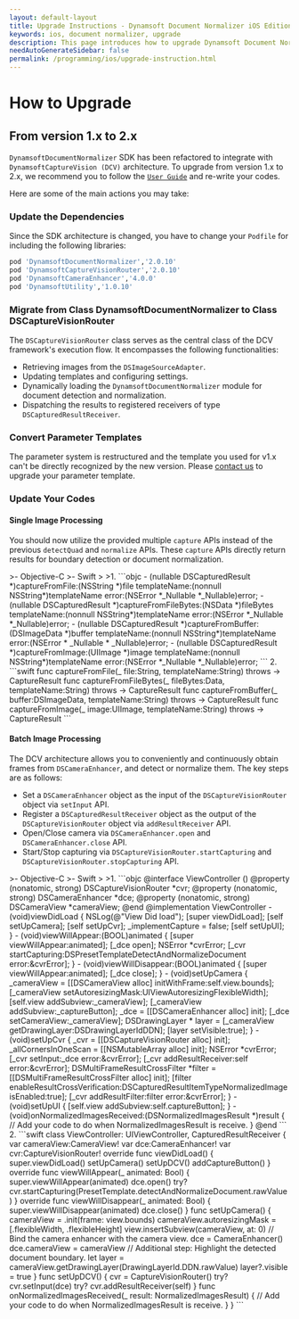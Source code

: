 ```yaml
---
layout: default-layout
title: Upgrade Instructions - Dynamsoft Document Normalizer iOS Edition
keywords: ios, document normalizer, upgrade
description: This page introduces how to upgrade Dynamsoft Document Normalizer iOS Edition from 1.x to 2.x
needAutoGenerateSidebar: false
permalink: /programming/ios/upgrade-instruction.html
---
```


# How to Upgrade

## From version 1.x to 2.x

`DynamsoftDocumentNormalizer` SDK has been refactored to integrate with `DynamsoftCaptureVision (DCV)` architecture. To upgrade from version 1.x to 2.x, we recommend you to follow the [`User Guide`](user-guide.md) and re-write your codes.

Here are some of the main actions you may take:

### Update the Dependencies

Since the SDK architecture is changed, you have to change your `Podfile` for including the following libraries:

```sh
pod 'DynamsoftDocumentNormalizer','2.0.10'
pod 'DynamsoftCaptureVisionRouter','2.0.10'
pod 'DynamsoftCameraEnhancer','4.0.0'
pod 'DynamsoftUtility','1.0.10'
```

### Migrate from Class DynamsoftDocumentNormalizer to Class DSCaptureVisionRouter

The `DSCaptureVisionRouter` class serves as the central class of the DCV framework's execution flow. It encompasses the following functionalities:

- Retrieving images from the `DSImageSourceAdapter`.
- Updating templates and configuring settings.
- Dynamically loading the `DynamsoftDocumentNormalizer` module for document detection and normalization.
- Dispatching the results to registered receivers of type `DSCapturedResultReceiver`.

### Convert Parameter Templates

The parameter system is restructured and the template you used for v1.x can't be directly recognized by the new version. Please <a href="https://www.dynamsoft.com/company/customer-service/#contact" target="_blank">contact us</a> to upgrade your parameter template.

### Update Your Codes

#### Single Image Processing

You should now utilize the provided multiple `capture` APIs instead of the previous `detectQuad` and `normalize` APIs. These `capture` APIs directly return results for boundary detection or document normalization.

<div class="sample-code-prefix"></div>
>- Objective-C
>- Swift
>
>1. 
```objc
- (nullable DSCapturedResult *)captureFromFile:(NSString *)file
                              templateName:(nonnull NSString*)templateName
                                     error:(NSError *_Nullable *_Nullable)error;
- (nullable DSCapturedResult *)captureFromFileBytes:(NSData *)fileBytes
                                              templateName:(nonnull NSString*)templateName
                                                     error:(NSError *_Nullable *_Nullable)error;
- (nullable DSCapturedResult *)captureFromBuffer:(DSImageData *)buffer
                                templateName:(nonnull NSString*)templateName
                                       error:(NSError * _Nullable * _Nullable)error;
- (nullable DSCapturedResult *)captureFromImage:(UIImage *)image
                                templateName:(nonnull NSString*)templateName
                                        error:(NSError *_Nullable *_Nullable)error;
```
2. 
```swift
func captureFromFile(_ file:String, templateName:String) throws -> CaptureResult
func captureFromFileBytes(_ fileBytes:Data, templateName:String) throws -> CaptureResult
func captureFromBuffer(_ buffer:DSImageData, templateName:String) throws -> CaptureResult
func captureFromImage(_ image:UIImage, templateName:String) throws -> CaptureResult
```

#### Batch Image Processing

The DCV architecture allows you to conveniently and continuously obtain frames from `DSCameraEnhancer`, and detect or normalize them. The key steps are as follows:

- Set a `DSCameraEnhancer` object as the input of the `DSCaptureVisionRouter` object via `setInput` API.
- Register a `DSCapturedResultReceiver` object as the output of the `DSCaptureVisionRouter` object via `addResultReceiver` API.
- Open/Close camera via `DSCameraEnhancer.open` and `DSCameraEnhancer.close` API.
- Start/Stop capturing via `DSCaptureVisionRouter.startCapturing` and `DSCaptureVisionRouter.stopCapturing` API.

<div class="sample-code-prefix"></div>
>- Objective-C
>- Swift
>
>1. 
```objc
@interface ViewController ()<DSCapturedResultReceiver>
@property (nonatomic, strong) DSCaptureVisionRouter *cvr;
@property (nonatomic, strong) DSCameraEnhancer *dce;
@property (nonatomic, strong) DSCameraView *cameraView;
@end
@implementation ViewController
- (void)viewDidLoad {
    NSLog(@"View Did load");
    [super viewDidLoad];
    [self setUpCamera];
    [self setUpCvr];
    _implementCapture = false;
    [self setUpUI];
}
- (void)viewWillAppear:(BOOL)animated
{
    [super viewWillAppear:animated];
    [_dce open];
    NSError *cvrError;
    [_cvr startCapturing:DSPresetTemplateDetectAndNormalizeDocument error:&cvrError];
}
- (void)viewWillDisappear:(BOOL)animated
{
    [super viewWillAppear:animated];
    [_dce close];
}
- (void)setUpCamera
{
    _cameraView = [[DSCameraView alloc] initWithFrame:self.view.bounds];
    [_cameraView setAutoresizingMask:UIViewAutoresizingFlexibleWidth];
    [self.view addSubview:_cameraView];
    [_cameraView addSubview:_captureButton];
    _dce = [[DSCameraEnhancer alloc] init];
    [_dce setCameraView:_cameraView];
    DSDrawingLayer * layer = [_cameraView getDrawingLayer:DSDrawingLayerIdDDN];
    [layer setVisible:true];
}
- (void)setUpCvr
{
    _cvr = [[DSCaptureVisionRouter alloc] init];
    _allCornersInOneScan = [[NSMutableArray alloc] init];
    NSError *cvrError;
    [_cvr setInput:_dce error:&cvrError];
    [_cvr addResultReceiver:self error:&cvrError];
    DSMultiFrameResultCrossFilter *filter = [[DSMultiFrameResultCrossFilter alloc] init];
    [filter enableResultCrossVerification:DSCapturedResultItemTypeNormalizedImage isEnabled:true];
    [_cvr addResultFilter:filter error:&cvrError];
}
- (void)setUpUI {
    [self.view addSubview:self.captureButton];
}
-(void)onNormalizedImagesReceived:(DSNormalizedImagesResult *)result
{
   // Add your code to do when NormalizedImagesResult is receive.
}
@end
```
2. 
```swift
class ViewController: UIViewController, CapturedResultReceiver {
    var cameraView:CameraView!
    var dce:CameraEnhancer!
    var cvr:CaptureVisionRouter!
    override func viewDidLoad() {
        super.viewDidLoad()
        setUpCamera()
        setUpDCV()
        addCaptureButton()
    }
    override func viewWillAppear(_ animated: Bool) {
        super.viewWillAppear(animated)
        dce.open()
        try? cvr.startCapturing(PresetTemplate.detectAndNormalizeDocument.rawValue)
    }
    override func viewWillDisappear(_ animated: Bool) {
        super.viewWillDisappear(animated)
        dce.close()
    }
    func setUpCamera() {
        cameraView = .init(frame: view.bounds)
        cameraView.autoresizingMask = [.flexibleWidth, .flexibleHeight]
        view.insertSubview(cameraView, at: 0)
        // Bind the camera enhancer with the camera view.
        dce = CameraEnhancer()
        dce.cameraView = cameraView
        // Additional step: Highlight the detected document boundary.
        let layer = cameraView.getDrawingLayer(DrawingLayerId.DDN.rawValue)
        layer?.visible = true
    }
    func setUpDCV() {
        cvr = CaptureVisionRouter()
        try? cvr.setInput(dce)
        try? cvr.addResultReceiver(self)
    }
    func onNormalizedImagesReceived(_ result: NormalizedImagesResult) {
        // Add your code to do when NormalizedImagesResult is receive.
    }
}
```
